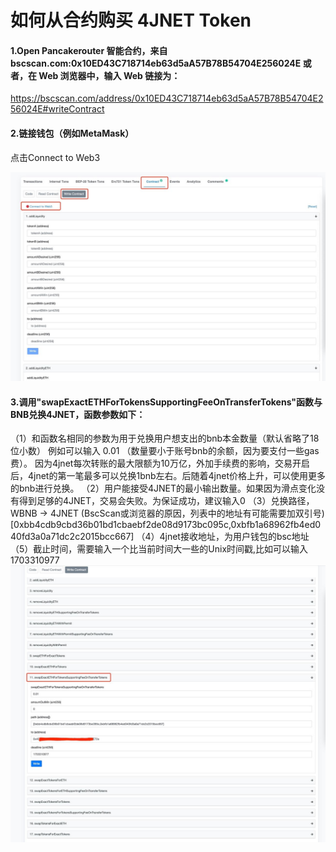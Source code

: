 如何从合约购买 4JNET Token
====


#### 1.Open Pancakerouter 智能合约，来自 bscscan.com:0x10ED43C718714eb63d5aA57B78B54704E256024E  或者，在 Web 浏览器中，输入 Web 链接为：
  https://bscscan.com/address/0x10ED43C718714eb63d5aA57B78B54704E256024E#writeContract

#### 2.链接钱包（例如MetaMask）
  点击Connect to Web3

  ![Image text](https://raw.githubusercontent.com/4jnet/Operational_Guidelines/main/images/ScreenShot1.jpg)


#### 3.调用"swapExactETHForTokensSupportingFeeOnTransferTokens"函数与BNB兑换4JNET，函数参数如下：

  （1）和函数名相同的参数为用于兑换用户想支出的bnb本金数量（默认省略了18位小数） 例如可以输入 0.01 （数量要小于账号bnb的余额，因为要支付一些gas费）。
    因为4jnet每次转账的最大限额为10万亿，外加手续费的影响，交易开启后，4jnet的第一笔最多可以兑换1bnb左右。后随着4jnet价格上升，可以使用更多的bnb进行兑换。
  （2）用户能接受4JNET的最小输出数量。如果因为滑点变化没有得到足够的4JNET，交易会失败。为保证成功，建议输入0
  （3）兑换路径，WBNB -> 4JNET  (BscScan或浏览器的原因，列表中的地址有可能需要加双引号)
    [0xbb4cdb9cbd36b01bd1cbaebf2de08d9173bc095c,0xbfb1a68962fb4ed040fd3a0a71dc2c2015bcc667]
  （4）4jnet接收地址，为用户钱包的bsc地址
  （5）截止时间，需要输入一个比当前时间大一些的Unix时间戳,比如可以输入   1703310977
![Image text](https://raw.githubusercontent.com/4jnet/Operational_Guidelines/main/images/ScreenShot2.jpg)

